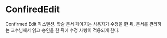 # ConfiredEdit
Confirmed Edit 익스텐션. 학술 문서 페이지는 사용자가 수정을 한 뒤, 문서를 관리하는 교수님께서 읽고 승인을 한 뒤에 수정 사항이 적용되게 한다.
